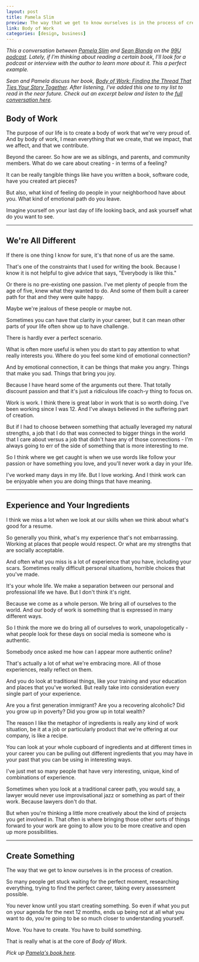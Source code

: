 ```yaml
---
layout: post
title: Pamela Slim
preview: The way that we get to know ourselves is in the process of creation. 
link: Body of Work   
categories: [design, business]   
---
```


*This a conversation between [Pamela Slim](http://pamelaslim.com/) and [Sean Blanda](https://twitter.com/SeanBlanda) on the [99U podcast](http://99u.com/category/podcast). Lately, if I'm thinking about reading a certain book, I'll look for a podcast or interview with the author to learn more about it. This a perfect example.* 

*Sean and Pamela discuss her book, [Body of Work: Finding the Thread That Ties Your Story Together](http://www.amazon.com/Body-Work-Finding-Thread-Together/dp/1591846196). After listening, I've added this one to my list to read in the near future. Check out an excerpt below and listen to the [full conversation here](http://99u.com/articles/28643/the-99u-podcast-job-hunting-with-pamela-slim).*

## Body of Work 

The purpose of our life is to create a body of work that we're very proud of. And by body of work, I mean everything that we create, that we impact, that we affect, and that we contribute. 

Beyond the career. So how are we as siblings, and parents, and community members. What do we care about creating - in terms of a feeling? 

It can be really tangible things like have you written a book, software code, have you created art pieces? 

But also, what kind of feeling do people in your neighborhood have about you. What kind of emotional path do you leave. 

Imagine yourself on your last day of life looking back, and ask yourself what do you want to see. 

* * * 

## We're All Different 

If there is one thing I know for sure, it's that none of us are the same. 

That's one of the constraints that I used for writing the book. Because I know it is not helpful to give advice that says, "Everybody is like this." 

Or there is no pre-existing one passion. I've met plenty of people from the age of five, knew what they wanted to do. And some of them built a career path for that and they were quite happy. 

Maybe we're jealous of these people or maybe not. 

Sometimes you can have that clarity in your career, but it can mean other parts of your life often show up to have challenge. 

There is hardly ever a perfect scenario. 

What is often more useful is when you do start to pay attention to what really interests you. Where do you feel some kind of emotional connection? 

And by emotional connection, it can be things that make you angry. Things that make you sad. Things that bring you joy. 

Because I have heard some of the arguments out there. That totally discount passion and that it's just a ridiculous life coach-y thing to focus on. 

Work is work. I think there is great labor in work that is so worth doing. I've been working since I was 12. And I've always believed in the suffering part of creation. 

But if I had to choose between something that actually leveraged my natural strengths, a job that I do that was connected to bigger things in the world that I care about versus a job that didn't have any of those connections - I'm always going to err of the side of something that is more interesting to me. 

So I think where we get caught is when we use words like follow your passion or have something you love, and you'll never work a day in your life. 

I've worked many days in my life. But I love working. And I think work can be enjoyable when you are doing things that have meaning. 

* * * 

## Experience and Your Ingredients

I think we miss a lot when we look at our skills when we think about what's good for a resume. 

So generally you think, what's my experience that's not embarrassing. Working at places that people would respect. Or what are my strengths that are socially acceptable. 

And often what you miss is a lot of experience that you have, including your scars. Sometimes really difficult personal situations, horrible choices that you've made. 

It's your whole life. We make a separation between our personal and professional life we have. But I don't think it's right. 

Because we come as a whole person. We bring all of ourselves to the world. And our body of work is something that is expressed in many different ways. 

So I think the more we do bring all of ourselves to work, unapologetically - what people look for these days on social media is someone who is authentic. 

Somebody once asked me how can I appear more authentic online? 

That's actually a lot of what we're embracing more. All of those experiences, really reflect on them. 

And you do look at traditional things, like your training and your education and places that you've worked. But really take into consideration every single part of your experience. 

Are you a first generation immigrant? Are you a recovering alcoholic? Did you grow up in poverty? Did you grow up in total wealth? 

The reason I like the metaphor of ingredients is really any kind of work situation, be it at a job or particularly product that we're offering at our company, is like a recipe. 

You can look at your whole cupboard of ingredients and at different times in your career you can be pulling out different ingredients that you may have in your past that you can be using in interesting ways.

I've just met so many people that have very interesting, unique, kind of combinations of experience. 

Sometimes when you look at a traditional career path, you would say, a lawyer would never use improvisational jazz or something as part of their work. Because lawyers don't do that. 

But when you're thinking a little more creatively about the kind of projects you get involved in. That often is where bringing those other sorts of things forward to your work are going to allow you to be more creative and open up more possibilities.  

* * * 

## Create Something

The way that we get to know ourselves is in the process of creation. 

So many people get stuck waiting for the perfect moment, researching everything, trying to find the perfect career, taking every assessment possible. 

You never know until you start creating something. So even if what you put on your agenda for the next 12 months, ends up being not at all what you want to do, you're going to be so much closer to understanding yourself. 

Move. You have to create. You have to build something. 

That is really what is at the core of *Body of Work*. 

*Pick up [Pamela's book here](http://www.amazon.com/Body-Work-Finding-Thread-Together/dp/1591846196).* 
